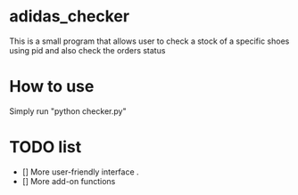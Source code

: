 # adidas_checker

This is a small program that allows user to check a stock of a specific shoes using pid and also check the orders status

# How to use

Simply run "python checker.py"

# TODO list

* [] More user-friendly interface . 
* [] More add-on functions

